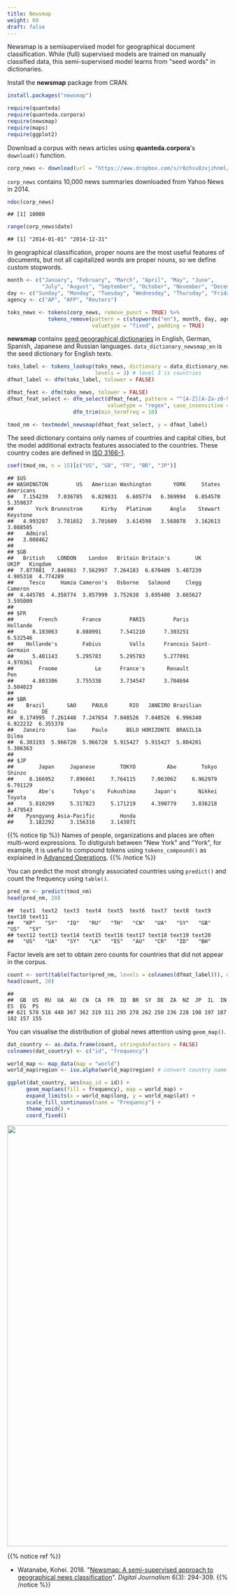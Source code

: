 ```yaml
---
title: Newsmap
weight: 60
draft: false
---
```


Newsmap is a semisupervised model for geographical document classification. While (full) supervised models are trained on manually classified data, this semi-supervised model learns from "seed words" in dictionaries. 

Install the **newsmap** package from CRAN.


```r
install.packages("newsmap")
```


```r
require(quanteda)
require(quanteda.corpora)
require(newsmap)
require(maps)
require(ggplot2)
```

Download a corpus with news articles using **quanteda.corpora**'s `download()` function.


```r
corp_news <- download(url = "https://www.dropbox.com/s/r8zhsu8zvjzhnml/data_corpus_yahoonews.rds?dl=1")
```



`corp_news` contains 10,000 news summaries downloaded from Yahoo News in 2014.


```r
ndoc(corp_news)
```

```
## [1] 10000
```

```r
range(corp_news$date)
```

```
## [1] "2014-01-01" "2014-12-31"
```

In geographical classification, proper nouns are the most useful features of documents, but not all capitalized words are proper nouns, so we define custom stopwords.


```r
month <- c("January", "February", "March", "April", "May", "June",
           "July", "August", "September", "October", "November", "December")
day <- c("Sunday", "Monday", "Tuesday", "Wednesday", "Thursday", "Friday", "Saturday")
agency <- c("AP", "AFP", "Reuters")
```


```r
toks_news <- tokens(corp_news, remove_punct = TRUE) %>% 
             tokens_remove(pattern = c(stopwords("en"), month, day, agency), 
                           valuetype = "fixed", padding = TRUE)
```

**newsmap** contains [seed geographical dictionaries](https://github.com/koheiw/newsmap/tree/master/dict) in English, German, Spanish, Japanese and Russian languages. `data_dictionary_newsmap_en` is the seed dictionary for English texts.


```r
toks_label <- tokens_lookup(toks_news, dictionary = data_dictionary_newsmap_en, 
                            levels = 3) # level 3 is countries
dfmat_label <- dfm(toks_label, tolower = FALSE)

dfmat_feat <- dfm(toks_news, tolower = FALSE)
dfmat_feat_select <- dfm_select(dfmat_feat, pattern = "^[A-Z][A-Za-z0-9]+", 
                                valuetype = "regex", case_insensitive = FALSE) %>% 
                     dfm_trim(min_termfreq = 10)

tmod_nm <- textmodel_newsmap(dfmat_feat_select, y = dfmat_label)
```

The seed dictionary contains only names of countries and capital cities, but the model additional extracts features associated to the countries. These country codes are defined in [ISO 3166-1](https://en.wikipedia.org/wiki/ISO_3166-1_alpha-2).


```r
coef(tmod_nm, n = 15)[c("US", "GB", "FR", "BR", "JP")]
```

```
## $US
## WASHINGTON         US   American Washington       YORK     States  Americans 
##   7.154239   7.036785   6.829831   6.605774   6.369994   6.054570   5.359837 
##       York Brunnstrom      Kirby   Platinum      Anglo    Stewart   Keystone 
##   4.993287   3.781652   3.701609   3.614598   3.568078   3.162613   3.088505 
##    Admiral 
##   3.008462 
## 
## $GB
##   British    LONDON    London   Britain Britain's        UK      UKIP   Kingdom 
##  7.877081  7.846983  7.562997  7.264183  6.670409  5.487239  4.905318  4.774289 
##     Tesco     Hamza Cameron's   Osborne   Salmond     Clegg   Cameron 
##  4.445785  4.358774  3.857999  3.752638  3.695480  3.665627  3.595009 
## 
## $FR
##        French        France         PARIS         Paris      Hollande 
##      8.183063      8.088991      7.541210      7.303251      6.532546 
##    Hollande's        Fabius         Valls      Francois Saint-Germain 
##      5.401143      5.295783      5.295783      5.277091      4.970361 
##        Froome            Le      France's       Renault           Pen 
##      4.803306      3.755338      3.734547      3.704694      3.504023 
## 
## $BR
##    Brazil       SAO     PAULO       RIO   JANEIRO Brazilian       Rio        DE 
##  8.174995  7.261448  7.247654  7.048526  7.048526  6.996340  6.922232  6.355378 
##   Janeiro       Sao     Paulo      BELO HORIZONTE  BRASILIA     Dilma 
##  6.303193  5.966720  5.966720  5.915427  5.915427  5.804201  5.306363 
## 
## $JP
##        Japan     Japanese        TOKYO          Abe        Tokyo       Shinzo 
##     8.166952     7.896661     7.764115     7.063062     6.962979     6.791129 
##        Abe's      Tokyo's    Fukushima      Japan's       Nikkei       Toyota 
##     5.810299     5.317823     5.171219     4.390779     3.836218     3.479543 
##    Pyongyang Asia-Pacific        Honda 
##     3.182292     3.156316     3.143071
```

{{% notice tip %}}
Names of people, organizations and places are often multi-word expressions. To distiguish between "New York" and "York", for example, it is useful to compound tokens using `tokens_compound()` as explained in [Advanced Operations](../advanced-operations/compound-mutiword-expressions/).
{{% /notice %}}

You can predict the most strongly associated countries using `predict()` and count the frequency using `table()`. 


```r
pred_nm <- predict(tmod_nm)
head(pred_nm, 20)
```

```
##  text1  text2  text3  text4  text5  text6  text7  text8  text9 text10 text11 
##   "KP"   "SY"   "IQ"   "RU"   "TH"   "CN"   "UA"   "SY"   "GB"   "US"   "SY" 
## text12 text13 text14 text15 text16 text17 text18 text19 text20 
##   "US"   "UA"   "SY"   "LK"   "ES"   "AU"   "CR"   "ID"   "BH"
```

Factor levels are set to obtain zero counts for countries that did not appear in the corpus.


```r
count <- sort(table(factor(pred_nm, levels = colnames(dfmat_label))), decreasing = TRUE)
head(count, 20)
```

```
## 
##  GB  US  RU  UA  AU  CN  CA  FR  IQ  BR  SY  DE  ZA  NZ  JP  IL  IN  ES  EG  PS 
## 621 578 516 440 367 362 319 311 295 278 262 250 236 228 198 197 187 182 157 155
```

You can visualise the distribution of global news attention using `geom_map()`.


```r
dat_country <- as.data.frame(count, stringsAsFactors = FALSE)
colnames(dat_country) <- c("id", "frequency")

world_map <- map_data(map = "world")
world_map$region <- iso.alpha(world_map$region) # convert country name to ISO code

ggplot(dat_country, aes(map_id = id)) +
      geom_map(aes(fill = frequency), map = world_map) +
      expand_limits(x = world_map$long, y = world_map$lat) +
      scale_fill_continuous(name = "Frequency") +
      theme_void() +
      coord_fixed()
```

<img src="/machine-learning/newsmap.en_files/figure-html/unnamed-chunk-12-1.png" width="960" />

{{% notice ref %}}
- Watanabe, Kohei. 2018. "[Newsmap: A semi-supervised approach to geographical news classification](https://www.tandfonline.com/doi/abs/10.1080/21670811.2017.1293487)". _Digital Journalism_ 6(3): 294-309.
{{% /notice %}}

